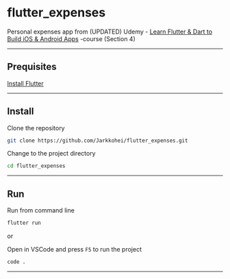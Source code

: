 # flutter_expenses

Personal expenses app from (UPDATED) Udemy -  [Learn Flutter & Dart to Build iOS & Android Apps](https://www.udemy.com/learn-flutter-dart-to-build-ios-android-apps) -course (Section 4)

---

## Prequisites

[Install Flutter](https://flutter.dev/docs/get-started/install)

---

## Install

Clone the repository
```bash
git clone https://github.com/Jarkkohei/flutter_expenses.git
```

Change to the project directory
```bash
cd flutter_expenses
```

---

## Run

Run from command line
```bash
flutter run
```

or

Open in VSCode and press `F5` to run the project
```bash
code .
```

---

